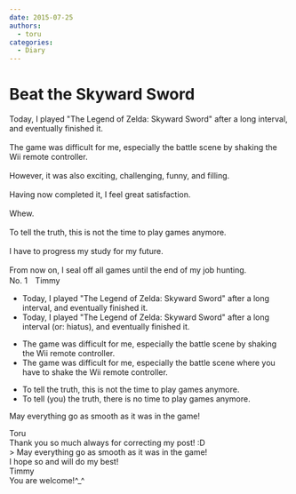 ```yaml
---
date: 2015-07-25
authors:
  - toru
categories:
  - Diary
---
```


<h1 id="subject_show">Beat the Skyward Sword</h1>
<div class="date" hidden>Jul 25, 2015 22:20</div>
<div id="post"><div id="body_show_ori">
Today, I played "The Legend of Zelda: Skyward Sword" after a long interval, and eventually finished it. <br/><br/>The game was difficult for me, especially the battle scene by shaking the Wii remote controller.<br/><br/>However, it was also exciting, challenging, funny, and filling.<br/><br/>Having now completed it, I feel great satisfaction.<br/><br/>Whew.<br/><br/>To tell the truth, this is not the time to play games anymore.<br/><br/>I have to progress my study for my future.<br/><br/>From now on, I seal off all games until the end of my job hunting.
</div></div>

<!-- more -->

<div id="block"><div class="first_name"> No. 1　<span class="just_name">Timmy</span></div><div id="block2">
<ul class="correction_field">
<li class="incorrect">Today, I played "The Legend of Zelda: Skyward Sword" after a long interval, and eventually finished it.</li>
<li class="corrected correct">
Today, I played "The Legend of Zelda: Skyward Sword" after a long interval (or: <span class="f_blue">hiatus</span>), and eventually finished it.
</li>
</ul>
<ul class="correction_field">
<li class="incorrect">The game was difficult for me, especially the battle scene by shaking the Wii remote controller.</li>
<li class="corrected correct">
The game was difficult for me, especially the battle scene <span class="f_blue">where you have to</span> shak<span class="f_blue">e</span> the Wii remote controller.
</li>
</ul>
<ul class="correction_field">
<li class="incorrect">To tell the truth, this is not the time to play games anymore.</li>
<li class="corrected correct">
To tell (<span class="f_blue">you</span>) the truth, th<span class="f_blue">ere</span> is no time to play games anymore.
</li>
</ul>
<p class="comment_small">
 May everything go as smooth as it was in the game!
 <br/>
</p>

</div><div class="name"><span class="just_name">Toru</span><br>
Thank you so much always for correcting my post! :D<br/>&gt; May everything go as smooth as it was in the game!<br/>I hope so and will do my best!
</div>
<div class="name"><span class="just_name">Timmy</span><br>
You are welcome!^_^
</div>
</div>
